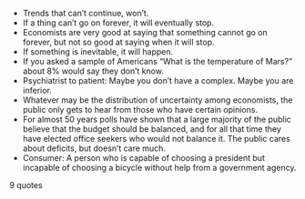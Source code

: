  - Trends that can’t continue, won’t.
 - If a thing can’t go on forever, it will eventually stop.
 - Economists are very good at saying that something cannot go on forever, but not so good at saying when it will stop.
 - If something is inevitable, it will happen.
 - If you asked a sample of Americans “What is the temperature of Mars?” about 8% would say they don’t know.
 - Psychiatrist to patient: Maybe you don’t have a complex. Maybe you are inferior.
 - Whatever may be the distribution of uncertainty among economists, the public only gets to hear from those who have certain opinions.
 - For almost 50 years polls have shown that a large majority of the public believe that the budget should be balanced, and for all that time they have elected office seekers who would not balance it. The public cares about deficits, but doesn’t care much.
 - Consumer: A person who is capable of choosing a president but incapable of choosing a bicycle without help from a government agency.

9 quotes